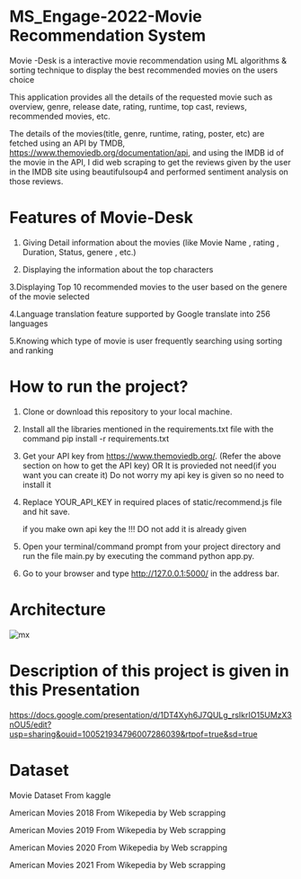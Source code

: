 # MS_Engage-2022-Movie Recommendation  System
Movie -Desk is a interactive movie recommendation using ML algorithms &amp; sorting technique to display the best recommended movies on the users choice

This application provides all the details of the requested movie such as overview, genre, release date, rating, runtime, top cast, reviews, recommended movies, etc.

The details of the movies(title, genre, runtime, rating, poster, etc) are fetched using an API by TMDB, https://www.themoviedb.org/documentation/api, and using the IMDB id of the movie in the API, I did web scraping to get the reviews given by the user in the IMDB site using beautifulsoup4 and performed sentiment analysis on those reviews.


# Features of Movie-Desk 

1. Giving Detail information about the movies (like Movie Name , rating , Duration, Status, genere , etc.)


2. Displaying the information about the top characters


3.Displaying Top 10 recommended movies to the user based on the genere of the movie selected


4.Language translation feature supported by Google translate into 256 languages


5.Knowing which type of  movie is user frequently searching  using  sorting and ranking

# How to run the project?


1. Clone or download this repository to your local machine.


2. Install all the libraries mentioned in the requirements.txt file with the command pip install -r requirements.txt


3. Get your API key from https://www.themoviedb.org/. (Refer the above section on how to get the API key) OR It is provieded not need(if you want you can create it)
   Do not worry my api key is given so no need to install it


4. Replace YOUR_API_KEY in required places of static/recommend.js file and hit save.

   if you make own api key the !!! DO not add it is already given


5. Open your terminal/command prompt from your project directory and run the file main.py by executing the command python app.py.


6. Go to your browser and type http://127.0.0.1:5000/ in the address bar.

# Architecture

![mx](https://user-images.githubusercontent.com/75557390/169880379-74b25d99-8aa4-4f80-9511-94c1c16c6b07.png)


# Description of this project is given in this Presentation
https://docs.google.com/presentation/d/1DT4Xyh6J7QULg_rsIkrIO15UMzX3nOU5/edit?usp=sharing&ouid=100521934796007286039&rtpof=true&sd=true


# Dataset 

Movie Dataset From kaggle

American Movies 2018 From Wikepedia by Web scrapping

American Movies 2019 From Wikepedia by Web scrapping

American Movies 2020 From Wikepedia by Web scrapping

American Movies 2021 From Wikepedia by Web scrapping




